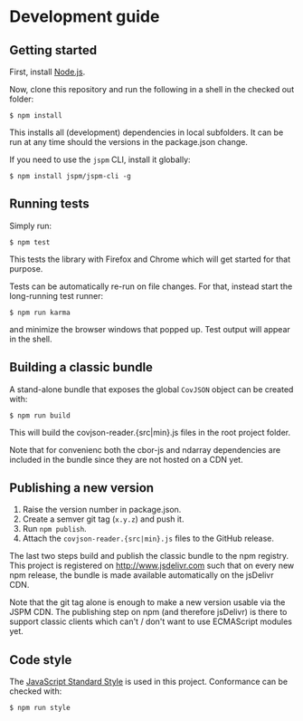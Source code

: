 # Development guide

## Getting started

First, install [Node.js](https://nodejs.org/download/).

Now, clone this repository and run the following in a shell in the checked out folder:
```
$ npm install
```

This installs all (development) dependencies in local subfolders.
It can be run at any time should the versions in the package.json change.

If you need to use the `jspm` CLI, install it globally:
```
$ npm install jspm/jspm-cli -g
```

## Running tests

Simply run:
```
$ npm test
```

This tests the library with Firefox and Chrome which will get started for that purpose.

Tests can be automatically re-run on file changes. For that, instead start the long-running
test runner:
```
$ npm run karma
```
and minimize the browser windows that popped up. Test output will appear in the shell.

## Building a classic bundle

A stand-alone bundle that exposes the global `CovJSON` object can be created with:
```
$ npm run build
```
This will build the covjson-reader.{src|min}.js files in the root project folder.

Note that for convenienc both the cbor-js and ndarray dependencies are included in the bundle since
they are not hosted on a CDN yet. 

## Publishing a new version

1. Raise the version number in package.json.
2. Create a semver git tag (`x.y.z`) and push it.
3. Run `npm publish`.
4. Attach the `covjson-reader.{src|min}.js` files to the GitHub release.

The last two steps build and publish the classic bundle to the npm registry.
This project is registered on http://www.jsdelivr.com such that on every new
npm release, the bundle is made available automatically on the jsDelivr CDN.

Note that the git tag alone is enough to make a new version usable via the JSPM CDN.
The publishing step on npm (and therefore jsDelivr) is there to support classic clients
which can't / don't want to use ECMAScript modules yet.

## Code style

The [JavaScript Standard Style](http://standardjs.com) is used in this project.
Conformance can be checked with:
```
$ npm run style
```

